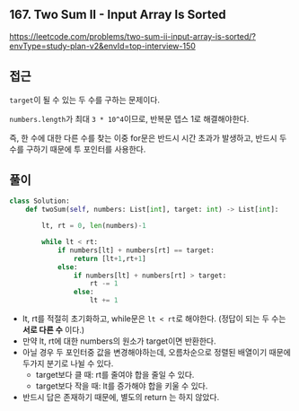 ##  167. Two Sum II - Input Array Is Sorted

https://leetcode.com/problems/two-sum-ii-input-array-is-sorted/?envType=study-plan-v2&envId=top-interview-150

## 접근

`target`이 될 수 있는 두 수를 구하는 문제이다.

`numbers.length`가 최대 `3 * 10^4`이므로, 반복문 뎁스 1로 해결해야한다.

즉, 한 수에 대한 다른 수를 찾는 이중 for문은 반드시 시간 초과가 발생하고, 반드시 두 수를 구하기 때문에 투 포인터를 사용한다.

## 풀이

``````python
class Solution:
    def twoSum(self, numbers: List[int], target: int) -> List[int]:

        lt, rt = 0, len(numbers)-1

        while lt < rt:
            if numbers[lt] + numbers[rt] == target:
                return [lt+1,rt+1]
            else:
                if numbers[lt] + numbers[rt] > target:
                    rt -= 1
                else:
                    lt += 1
``````

- lt, rt를 적절히 초기화하고, while문은 `lt < rt`로 해야한다. (정답이 되는 두 수는 **서로 다른 수** 이다.)
- 만약 lt, rt에 대한 numbers의 원소가 target이면 반환한다.
- 아닐 경우 두 포인터중 값을 변경해야하는데, 오름차순으로 정렬된 배열이기 때문에 두가지 분기로 나뉠 수 있다.
  - target보다 클 때: rt를 줄여야 합을 줄일 수 있다.
  - target보다 작을 때: lt를 증가해야 합을 키울 수 있다.
- 반드시 답은 존재하기 때문에, 별도의 return 는 하지 않았다.

